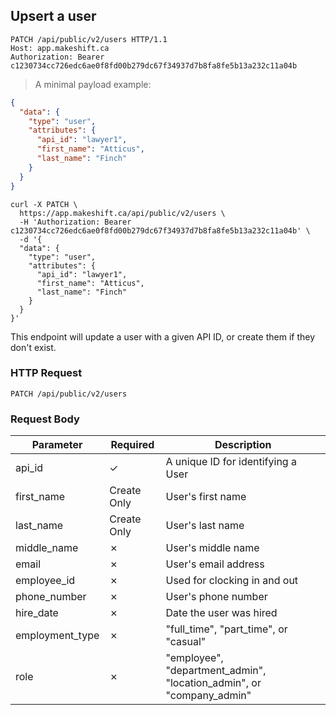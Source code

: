 ## Upsert a user

```http
PATCH /api/public/v2/users HTTP/1.1
Host: app.makeshift.ca
Authorization: Bearer c1230734cc726edc6ae0f8fd00b279dc67f34937d7b8fa8fe5b13a232c11a04b
```

> A minimal payload example:

```json
{
  "data": {
    "type": "user",
    "attributes": {
      "api_id": "lawyer1",
      "first_name": "Atticus",
      "last_name": "Finch"
    }
  }
}
```

```shell
curl -X PATCH \
  https://app.makeshift.ca/api/public/v2/users \
  -H 'Authorization: Bearer c1230734cc726edc6ae0f8fd00b279dc67f34937d7b8fa8fe5b13a232c11a04b' \
  -d '{
  "data": {
    "type": "user",
    "attributes": {
      "api_id": "lawyer1",
      "first_name": "Atticus",
      "last_name": "Finch"
    }
  }
}'
```

This endpoint will update a user with a given API ID, or create them if they don't exist.

### HTTP Request

`PATCH /api/public/v2/users`

### Request Body

Parameter          | Required | Description
---------          | -------- | -----------
api_id             | ✓        | A unique ID for identifying a User
first_name         | Create Only  | User's first name
last_name          | Create Only  | User's last name
middle_name        | ✗        | User's middle name
email              | ✗        | User's email address
employee_id        | ✗        | Used for clocking in and out
phone_number       | ✗        | User's phone number
hire_date          | ✗        | Date the user was hired
employment_type    | ✗        | "full_time", "part_time", or "casual"
role               | ✗        | "employee", "department_admin", "location_admin", or "company_admin"

